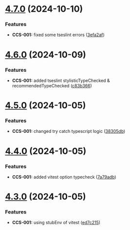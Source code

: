 # [4.7.0](https://github.com/CyberT33N/ErrorManager/compare/v4.6.0...v4.7.0) (2024-10-10)


### Features

* **CCS-001:** fixed some tseslint errors ([3efa2af](https://github.com/CyberT33N/ErrorManager/commit/3efa2afd44c4f702945d6d4e3158fb8514c96620))



# [4.6.0](https://github.com/CyberT33N/ErrorManager/compare/v4.5.0...v4.6.0) (2024-10-09)


### Features

* **CCS-001:** added tseslint stylisticTypeChecked & recommendedTypeChecked ([c83b366](https://github.com/CyberT33N/ErrorManager/commit/c83b366662c615761a24e70a9672fa10351b9851))



# [4.5.0](https://github.com/CyberT33N/ErrorManager/compare/v4.4.0...v4.5.0) (2024-10-05)


### Features

* **CCS-001:** changed try catch typescript logic ([38305db](https://github.com/CyberT33N/ErrorManager/commit/38305db124040087d4722a80aba8f2fb50dadfc0))



# [4.4.0](https://github.com/CyberT33N/ErrorManager/compare/v4.3.0...v4.4.0) (2024-10-05)


### Features

* **CCS-001:** added vitest option typecheck ([7a79adb](https://github.com/CyberT33N/ErrorManager/commit/7a79adbe7697e6efe6a7981f5ccfd88aa7ec0e31))



# [4.3.0](https://github.com/CyberT33N/ErrorManager/compare/v4.2.0...v4.3.0) (2024-10-05)


### Features

* **CCS-001:** using stubEnv of vitest ([ed7c215](https://github.com/CyberT33N/ErrorManager/commit/ed7c21594692a200a82f87951369d0514a72568b))



